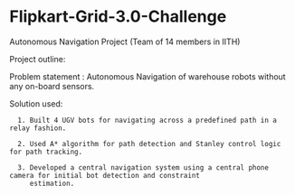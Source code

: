 # Flipkart-Grid-3.0-Challenge
Autonomous Navigation Project (Team of 14 members in IITH)

Project outline:

Problem statement : Autonomous Navigation of warehouse robots without any on-board sensors. 

Solution used:

      1. Built 4 UGV bots for navigating across a predefined path in a relay fashion.
      
      2. Used A* algorithm for path detection and Stanley control logic for path tracking.
      
      3. Developed a central navigation system using a central phone camera for initial bot detection and constraint 
         estimation.
